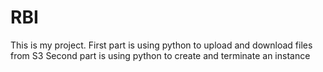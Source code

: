 # RBI
This is my project.
First part is using python to upload and download files from S3
Second part is using python to create and terminate an instance
